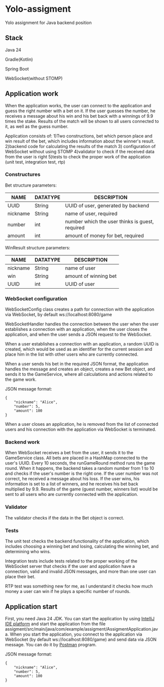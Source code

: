 # Yolo-assigment
Yolo assignment for Java backend position

## Stack
Java 24

Gradle(Kotlin)

Spring Boot

WebSocket(without STOMP)

## Application work
When the application works, the user can connect to the application and guess the right number with a bet on it. If the user guesses the number, he receives a message about his win and his bet back with a winnings of 9.9 times the stake. Results of the match will be shown to all users connected to it, as well as the guess number.

Application consists of:
1)Two constructions, bet which person place and win result of the bet, which includes information about the winner's result. 
2)backend code for calculating the results of the match
3) configuration of WebSocket without using STOMP
4)validator to check if the received data from the user is right
5)tests to check the proper work of the application (unit test, integration test, rtp)

### Constructures
Bet structure parameters:

| NAME     | DATATYPE     | DESCRIPTION                                     |
|----------|--------------|-------------------------------------------------|
| UUID     | String       | UUID of user, generated by backend              |
| nickname | String       | name of user, required                          |
| number   | int          | number which the user thinks is guest, required | 
| amount   | int          | amount of money for bet, required               |

WinResult structure parameters:

| NAME     | DATATYPE     | DESCRIPTION           |
|----------|--------------|-----------------------|
| nickname | String       | name of user          |
| win      | String       | amount of winning bet |
| UUID     | int          | UUID of user          | 

### WebSocket configuration

WebSocketConfig class creates a path for connection with the application via WebSocket, by default ws://localhost:8080/game

WebSocketHandler handles the connection between the user when the user establishes a connection with an application, when the user closes the application, and when the user sends a JSON request to the WebSocket.

When a user establishes a connection with an application, a random UUID is created, which would be used as an identifier for the current session and place him in the list with other users who are currently connected.

When a user sends his bet in the required JSON format, the application handles the message and creates an object, creates a new Bet object, and sends it to the GameService, where all calculations and actions related to the game work.

JSON message format:
```
{
    "nickname": "Alice",
    "number": 5,
    "amount": 100
}
```
When a user closes an application, he is removed from the list of connected users and his connection with the application via WebSocket is terminated.

### Backend work

When WebSocket receives a bet from the user, it sends it to the GameService class. All bets are placed in a HashMap connected to the user's UUID. Every 10 seconds, the runGameRound method runs the game round. When it happens, the backend takes a random number from 1 to 10 and checks if the user's number is the right one. If the user number was not correct, he received a message about his loss. If the user wins, his information is set to a list of winners, and he receives his bet back multiplied by 9.9. Results of the game (guest number, winners list) would be sent to all users who are currently connected with the application.

### Validator

The validator checks if the data in the Bet object is correct.

### Tests

The unit test checks the backend functionality of the application, which includes choosing a winning bet and losing, calculating the winning bet, and determining who wins.

Integration tests include tests related to the proper working of the WebSocket server that checks if the user and application have a connection, valid and invalid JSON messages, and more than one user can place their bet.

RTP test was something new for me, as I understand it checks how much money a user can win if he plays a specific number of rounds.

## Application start

First, you need Java 24 JDK. You can start the application by using [IntelliJ IDE platform](https://www.jetbrains.com/idea/download/?section=windows) and start the application from the file assigment/src/main/java/com/example/assigment/AssigmentApplication.java. When you start the application, you connect to the application via WebSocket (by default ws://localhost:8080/game) and send data via JSON message. You can do it by [Postman](https://www.postman.com/downloads/) program.

JSON message format:
```
{
    "nickname": "Alice",
    "number": 5,
    "amount": 100
}
```

